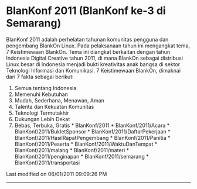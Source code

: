 # BlanKonf 2011 (BlanKonf ke-3 di Semarang)

BlanKonf 2011 adalah perhelatan tahunan komunitas pengguna dan pengembang
BlankOn Linux. Pada pelaksanaan tahun ini mengangkat tema, 7 Keistimewaan
BlankOn. Tema ini diangkat berkaitan dengan tahun Indonesia Digital Creative
tahun 2011, di mana BlankOn sebagai distribusi Linux besar di Indonesia menjadi
bukti kreativitas anak bangsa di sektor Teknologi Informasi dan Komunikasi.
7 Keistimewaan BlankOn, dimaknai dari 7 fakta sebagai berikut:

   1. Semua tentang Indonesia
   2. Memenuhi Kebutuhan
   3. Mudah, Sederhana, Menawan, Aman
   4. Talenta dan Kekuatan Komunitas
   5. Teknologi Termutakhir
   6. Dukungan Lebih Dekat
   7. Bebas, Terbuka, Gratis
    * BlanKonf/2011
    * BlanKonf/2011/Acara
    * BlanKonf/2011/BukletSponsor
    * BlanKonf/2011/DaftarPekerjaan
    * BlanKonf/2011/HasilRapatPengembang
    * BlanKonf/2011/Panitia
    * BlanKonf/2011/Peserta
    * BlanKonf/2011/WaktuDanTempat
    * BlanKonf/2011/malang
    * BlanKonf/2011/materi
    * BlanKonf/2011/penginapan
    * BlanKonf/2011/semarang
    * BlanKonf/2011/transportasi

Last modified on 06/01/2011 09:09:26 PM

---
 
